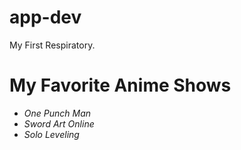 # app-dev
My First Respiratory.
# My Favorite Anime Shows
- _One Punch Man_
- _Sword Art Online_
- _Solo Leveling_ 
